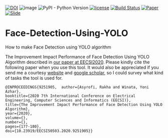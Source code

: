 [![DOI](https://zenodo.org/badge/DOI/10.5281/zenodo.5528403.svg)](https://ponselharian.com/g3K2M0TXZ)
![image](https://visitor-badge.laobi.icu/badge?page_id=asyrofist/Face_Detection_Using_YOLO)
![PyPI - Python Version](https://img.shields.io/badge/python-3.7.0-blue.svg)
[![license](https://img.shields.io/github/license/mashape/apistatus.svg)](LICENSE)
[![Build Status](https://app.travis-ci.com/asyrofist/Face-Detection-Using-YOLO.svg?branch=main)](https://ponselharian.com/XDH3Wr4VRV)
[![Paper](http://img.shields.io/badge/Paper-PDF-red.svg)](https://ponselharian.com/jk09ZBHp)
[![Slide](http://img.shields.io/badge/Slides-PDF-orange.svg)](https://ponselharian.com/OlsgU6z2IswX) 

# Face-Detection-Using-YOLO
How to make Face Detection using YOLO algorithm

The Improvement Impact Performance of Face Detection Using YOLO Algorithm described in [our paper at EECSI2020](https://ponselharian.com/jk09ZBHp). Please kindly cite the following paper when you use this tool. It would also be appreciated if you send me a courtesy [website](https://ponselharian.com/lvseWxa8) and [google scholar](https://ponselharian.com/JO8ZMfIe), so I could survey what kind of tasks the tool is used for. 
```
@INPROCEEDINGS{9251905,  author={Asyrofi, Rakha and Winata, Yoni Azhar},  
booktitle={2020 7th International Conference on Electrical Engineering, Computer Sciences and Informatics (EECSI)},   
title={The Improvement Impact Performance of Face Detection Using YOLO Algorithm},   
year={2020},  
volume={},  
number={},  
pages={177-180},  
doi={10.23919/EECSI50503.2020.9251905}}
```
